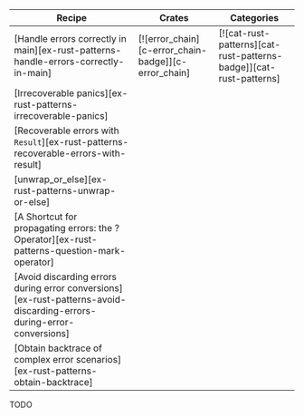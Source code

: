 | Recipe | Crates | Categories |
|--------|--------|------------|
| [Handle errors correctly in main][ex-rust-patterns-handle-errors-correctly-in-main] | [![error_chain][c-error_chain-badge]][c-error_chain] | [![cat-rust-patterns][cat-rust-patterns-badge]][cat-rust-patterns] |
| [Irrecoverable panics][ex-rust-patterns-irrecoverable-panics] |  |  |
| [Recoverable errors with `Result`][ex-rust-patterns-recoverable-errors-with-result] |  |  |
| [unwrap_or_else][ex-rust-patterns-unwrap-or-else] |  |  |
| [A Shortcut for propagating errors: the ? Operator][ex-rust-patterns-question-mark-operator] |  |  |
| [Avoid discarding errors during error conversions][ex-rust-patterns-avoid-discarding-errors-during-error-conversions] |  |  |
| [Obtain backtrace of complex error scenarios][ex-rust-patterns-obtain-backtrace] |  |  |

<div class="hidden">
TODO
</div>

